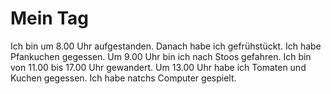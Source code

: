 # Mein Tag

Ich bin um 8.00 Uhr aufgestanden. Danach habe ich gefrühstückt. Ich habe Pfankuchen gegessen. Um 9.00 Uhr bin ich nach Stoos gefahren. Ich bin von 11.00 bis 17.00 Uhr gewandert. Um 13.00 Uhr habe ich Tomaten und Kuchen gegessen. Ich habe natchs Computer gespielt.

